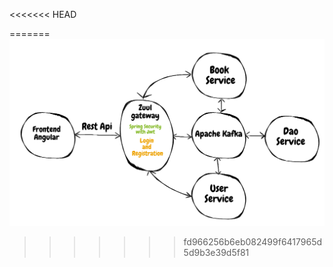 <<<<<<< HEAD
 
=======
![Иллюстрация к проекту](https://github.com/Sov4ik/spring-cloud-kafka-demo/blob/master/images/Drawing.png)
>>>>>>> fd966256b6eb082499f6417965d5d9b3e39d5f81
